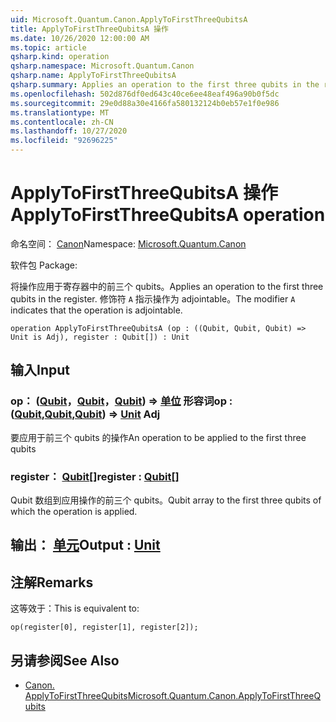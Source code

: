 ```yaml
---
uid: Microsoft.Quantum.Canon.ApplyToFirstThreeQubitsA
title: ApplyToFirstThreeQubitsA 操作
ms.date: 10/26/2020 12:00:00 AM
ms.topic: article
qsharp.kind: operation
qsharp.namespace: Microsoft.Quantum.Canon
qsharp.name: ApplyToFirstThreeQubitsA
qsharp.summary: Applies an operation to the first three qubits in the register. The modifier `A` indicates that the operation is adjointable.
ms.openlocfilehash: 502d876df0ed643c40ce6ee48eaf496a90b0f5dc
ms.sourcegitcommit: 29e0d88a30e4166fa580132124b0eb57e1f0e986
ms.translationtype: MT
ms.contentlocale: zh-CN
ms.lasthandoff: 10/27/2020
ms.locfileid: "92696225"
---
```

# <a name="applytofirstthreequbitsa-operation"></a><span data-ttu-id="438e6-102">ApplyToFirstThreeQubitsA 操作</span><span class="sxs-lookup"><span data-stu-id="438e6-102">ApplyToFirstThreeQubitsA operation</span></span>

<span data-ttu-id="438e6-103">命名空间： [Canon](xref:Microsoft.Quantum.Canon)</span><span class="sxs-lookup"><span data-stu-id="438e6-103">Namespace: [Microsoft.Quantum.Canon](xref:Microsoft.Quantum.Canon)</span></span>

<span data-ttu-id="438e6-104">软件包 [](https://nuget.org/packages/)</span><span class="sxs-lookup"><span data-stu-id="438e6-104">Package: [](https://nuget.org/packages/)</span></span>


<span data-ttu-id="438e6-105">将操作应用于寄存器中的前三个 qubits。</span><span class="sxs-lookup"><span data-stu-id="438e6-105">Applies an operation to the first three qubits in the register.</span></span>
<span data-ttu-id="438e6-106">修饰符 `A` 指示操作为 adjointable。</span><span class="sxs-lookup"><span data-stu-id="438e6-106">The modifier `A` indicates that the operation is adjointable.</span></span>

```qsharp
operation ApplyToFirstThreeQubitsA (op : ((Qubit, Qubit, Qubit) => Unit is Adj), register : Qubit[]) : Unit
```


## <a name="input"></a><span data-ttu-id="438e6-107">输入</span><span class="sxs-lookup"><span data-stu-id="438e6-107">Input</span></span>

### <a name="op--qubitqubitqubit--unit-adj"></a><span data-ttu-id="438e6-108">op： ([Qubit](xref:microsoft.quantum.lang-ref.qubit)，[Qubit](xref:microsoft.quantum.lang-ref.qubit)，[Qubit](xref:microsoft.quantum.lang-ref.qubit)) => [单位](xref:microsoft.quantum.lang-ref.unit) 形容词</span><span class="sxs-lookup"><span data-stu-id="438e6-108">op : ([Qubit](xref:microsoft.quantum.lang-ref.qubit),[Qubit](xref:microsoft.quantum.lang-ref.qubit),[Qubit](xref:microsoft.quantum.lang-ref.qubit)) => [Unit](xref:microsoft.quantum.lang-ref.unit) Adj</span></span>

<span data-ttu-id="438e6-109">要应用于前三个 qubits 的操作</span><span class="sxs-lookup"><span data-stu-id="438e6-109">An operation to be applied to the first three qubits</span></span>


### <a name="register--qubit"></a><span data-ttu-id="438e6-110">register： [Qubit](xref:microsoft.quantum.lang-ref.qubit)[]</span><span class="sxs-lookup"><span data-stu-id="438e6-110">register : [Qubit](xref:microsoft.quantum.lang-ref.qubit)[]</span></span>

<span data-ttu-id="438e6-111">Qubit 数组到应用操作的前三个 qubits。</span><span class="sxs-lookup"><span data-stu-id="438e6-111">Qubit array to the first three qubits of which the operation is applied.</span></span>



## <a name="output--unit"></a><span data-ttu-id="438e6-112">输出： [单元](xref:microsoft.quantum.lang-ref.unit)</span><span class="sxs-lookup"><span data-stu-id="438e6-112">Output : [Unit](xref:microsoft.quantum.lang-ref.unit)</span></span>



## <a name="remarks"></a><span data-ttu-id="438e6-113">注解</span><span class="sxs-lookup"><span data-stu-id="438e6-113">Remarks</span></span>

<span data-ttu-id="438e6-114">这等效于：</span><span class="sxs-lookup"><span data-stu-id="438e6-114">This is equivalent to:</span></span>

```qsharp
op(register[0], register[1], register[2]);
```

## <a name="see-also"></a><span data-ttu-id="438e6-115">另请参阅</span><span class="sxs-lookup"><span data-stu-id="438e6-115">See Also</span></span>

- [<span data-ttu-id="438e6-116">Canon. ApplyToFirstThreeQubits</span><span class="sxs-lookup"><span data-stu-id="438e6-116">Microsoft.Quantum.Canon.ApplyToFirstThreeQubits</span></span>](xref:Microsoft.Quantum.Canon.ApplyToFirstThreeQubits)